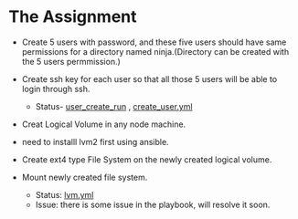 # The Assignment

- Create 5 users with password, and these five users should have same permissions for a directory named ninja.(Directory can be created with the 5 users permmission.)

- Create ssh key for each user so that all those 5 users will be able to login through ssh.
  - Status- [user_create_run](https://github.com/sudiptninja/Assignments-Ansible/blob/master/Media/create%20user%20run.png) , [create_user.yml](https://github.com/sudiptninja/Assignments-Ansible/blob/master/Playbooks/create_user.yml)

- Creat Logical Volume in any node machine.

- need to installl lvm2 first using ansible.

- Create ext4 type File System on the newly created logical volume.

- Mount newly created file system.
  - Status: [lvm.yml](https://github.com/sudiptninja/Assignments-Ansible/blob/master/Playbooks/lvm.yml)
  - Issue: there is some issue in the playbook, will resolve it soon.
